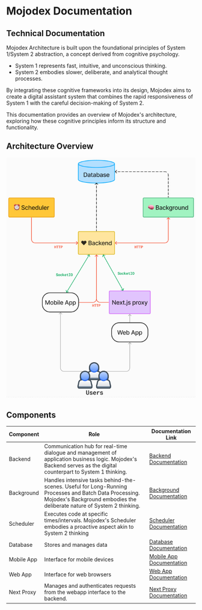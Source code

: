 # Mojodex Documentation


## Technical Documentation
Mojodex Architecture is built upon the foundational principles of System 1/System 2 abstraction, a concept derived from cognitive psychology.

-  System 1 represents fast, intuitive, and unconscious thinking.
-  System 2 embodies slower, deliberate, and analytical thought processes. 

By integrating these cognitive frameworks into its design, Mojodex aims to create a digital assistant system that combines the rapid responsiveness of System 1 with the careful decision-making of System 2. 

This documentation provides an overview of Mojodex's architecture, exploring how these cognitive principles inform its structure and functionality.

## Architecture Overview
![Architecture Overview](images/architecture_overview.png)

## Components
| Component    | Role                                      | Documentation Link                            |
|--------------|-------------------------------------------|-----------------------------------------------|
| Backend      | Communication hub for real-time dialogue and management of application business logic. Mojodex's Backend serves as the digital counterpart to System 1 thinking. | [Backend Documentation](../backend/README.md)  |
| Background   | Handles intensive tasks behind-the-scenes. Useful for Long-Running Processes and Batch Data Processing. Mojodex's Background embodies the deliberate nature of System 2 thinking.| [Background Documentation](../background/README.md)     |
| Scheduler    | Executes code at specific times/intervals. Mojodex's Scheduler embodies a proactive aspect akin to System 2 thinking| [Scheduler Documentation](../scheduler/README.md)  |
| Database     | Stores and manages data                   | [Database Documentation](../pgsql/README.md)      |
| Mobile App   | Interface for mobile devices              | [Mobile App Documentation](https://github.com/hoomano/mojodex_mobile)|
| Web App      | Interface for web browsers                | [Web App Documentation](../webapp/README.md)      |
| Next Proxy   | Manages and authenticates requests from the webapp interface to the backend.             | [Next Proxy Documentation](../webapp/README.md) |
